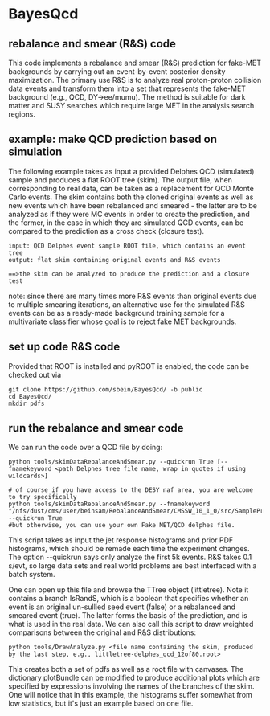 # BayesQcd

## rebalance and smear (R&S) code
This code implements a rebalance and smear (R&S) prediction for fake-MET backgrounds by carrying out an event-by-event posterior density maximization. The primary use R&S is to analyze real proton-proton collision data events and transform them into a set that represents the fake-MET background (e.g., QCD, DY->ee/mumu). The method is suitable for dark matter and SUSY searches which require large MET in the analysis search regions.  

## example: make QCD prediction based on simulation
The following example takes as input a provided Delphes QCD (simulated) sample and produces a flat ROOT tree (skim). The output file, when corresponding to real data, can be taken as a replacement for QCD Monte Carlo events. The skim contains both the cloned original events as well as new events which have been rebalanced and smeared - the latter are to be analyzed as if they were MC events in order to create the prediction, and the former, in the case in which they are simulated QCD events, can be compared to the prediction as a cross check (closure test). 

```
input: QCD Delphes event sample ROOT file, which contains an event tree
output: flat skim containing original events and R&S events

==>the skim can be analyzed to produce the prediction and a closure test
```

note: since there are many times more R&S events than original events due to multiple smearing iterations, an alternative use for the simulated R&S events can be as a ready-made background training sample for a multivariate classifier whose goal is to reject fake MET backgrounds. 


## set up code R&S code

Provided that ROOT is installed and pyROOT is enabled, the code can be checked out via

```
git clone https://github.com/sbein/BayesQcd/ -b public
cd BayesQcd/
mkdir pdfs
```

## run the rebalance and smear code
We can run the code over a QCD file by doing: 

```
python tools/skimDataRebalanceAndSmear.py --quickrun True [--fnamekeyword <path Delphes tree file name, wrap in quotes if using wildcards>]

# of course if you have access to the DESY naf area, you are welcome to try specifically
python tools/skimDataRebalanceAndSmear.py --fnamekeyword "/nfs/dust/cms/user/beinsam/RebalanceAndSmear/CMSSW_10_1_0/src/SampleProduction/delphes/rootfiles_widenedhcalStep7/delphes_qcd_*.root"  --quickrun True
#but otherwise, you can use your own Fake MET/QCD delphes file.
```

This script takes as input the jet response histograms and prior PDF histograms, which should be remade each time the experiment changes. 
 The option --quickrun says only analyze the first 5k events. R&S takes 0.1 s/evt, so large data sets and real world problems are best interfaced with a batch system. 

One can open up this file and browse the TTree object (littletree). Note it contains a branch IsRandS, which is a boolean that specifies whether an event is an original un-sullied seed event (false) or a rebalanced and smeared event (true). The latter forms the basis of the prediction, and is what is used in the real data. We can also call this script to draw weighted comparisons between the original and R&S distributions:
```
python tools/DrawAnalyze.py <file name containing the skim, produced by the last step, e.g., littletree-delphes_qcd_12of80.root>
```

This creates both a set of pdfs as well as a root file with canvases. The dictionary plotBundle can be modified to produce additional plots which are specified by expressions involving the names of the branches of the skim. One will notice that in this example, the histograms  suffer somewhat from low statistics, but it's just an example based on one file. 




